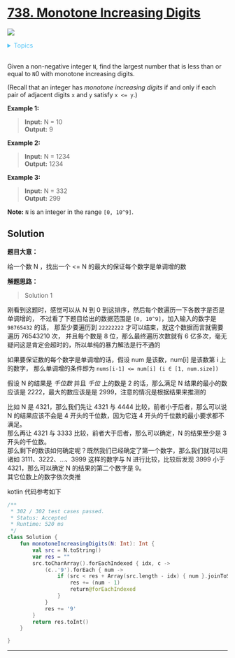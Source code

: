 # [738. Monotone Increasing Digits](https://leetcode.com/problems/monotone-increasing-digits/description/)

![](https://img.shields.io/badge/Difficulty-Medium-F8AF40.svg)

<details>
<summary style="color:#4FC3F7">Topics</summary>

* [`Greedy`](https://leetcode.com/tag/greedy/)

</details>
<br />


Given a non-negative integer `N`, find the largest number that is less than or equal to `N`0 with monotone increasing digits.

(Recall that an integer has _monotone increasing digits_ if and only if each pair of adjacent digits `x` and `y` satisfy `x <= y`.)


**Example 1:**

> **Input:** N = 10 <br />
> **Output:** 9

**Example 2:**

> **Input:** N = 1234 <br />
> **Output:** 1234

**Example 3:**

> **Input:** N = 332 <br />
> **Output:** 299

**Note:** `N` is an integer in the range `[0, 10^9]`.

## Solution

**题目大意：**

给一个数 N ，找出一个 <= N 的最大的保证每个数字是单调增的数

**解题思路：**

> Solution 1

刚看到这题时，感觉可以从 N 到 0 到这排序，然后每个数遍历一下各数字是否是单调增的，
不过看了下题目给出的数据范围是 `[0, 10^9]`，加入输入的数字是 `98765432` 的话，
那至少要遍历到 `22222222` 才可以结束，就这个数据而言就需要遍历 76543210 次，
并且每个数是 8 位，那么最终遍历次数就有 6 亿多次，毫无疑问这是肯定会超时的，所以单纯的暴力解法是行不通的


如果要保证数的每个数字是单调增的话，假设 num 是该数，num[i] 是该数第 i 上的数字，
那么单调增的条件即为 `nums[i-1] <= num[i] (i ∈ [1, num.size])`

假设 N 的结果是 _千位数_ 并且 _千位_ 上的数是 2 的话，那么满足 N 结果的最小的数应该是 2222，最大的数应该是是 2999，注意的情况是根据结果来推测的

比如 N 是 4321，那么我们先让 4321 与 4444 比较，前者小于后者，那么可以说 N 的结果应该不会是 4 开头的千位数，因为它连 4 开头的千位数的最小要求都不满足。<br/>
那么再让 4321 与 3333 比较，前者大于后者，那么可以确定，N 的结果至少是 3 开头的千位数。<br /> 那么剩下的数该如何确定呢？既然我们已经确定了第一个数字，那么我们就可以用
诸如 3111、3222、...、3999 这样的数字与 N 进行比较，比较后发现 3999 小于 4321，那么可以确定 N 的结果的第二个数字是 9。<br /> 其它位数上的数字依次类推

kotlin 代码参考如下

```kotlin
/**
 * 302 / 302 test cases passed.
 * Status: Accepted
 * Runtime: 520 ms
 */
class Solution {
    fun monotoneIncreasingDigits(N: Int): Int {
        val src = N.toString()
        var res = ""
        src.toCharArray().forEachIndexed { idx, c ->
            (c..'9').forEach { num ->
                if (src < res + Array(src.length - idx) { num }.joinToString("")) {
                    res += (num - 1)
                    return@forEachIndexed
                }
            }
            res += '9'
        }
        return res.toInt()
    }

}
```


----------------------


